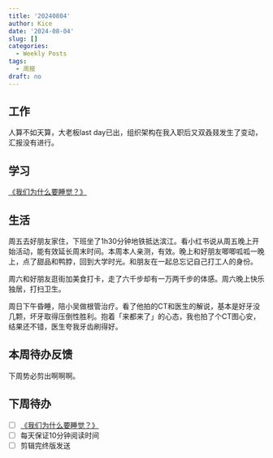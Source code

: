 ```yaml
---
title: '20240804'
author: Kice
date: '2024-08-04'
slug: []
categories:
  - Weekly Posts
tags:
  - 周报
draft: no
---
```


## 工作

人算不如天算，大老板last day已出，组织架构在我入职后又双叒叕发生了变动，汇报没有进行。

## 学习

 [《我们为什么要睡觉？》](https://book.douban.com/subject/35332778/)

## 生活

周五去好朋友家住，下班坐了1h30分钟地铁抵达滨江。看小红书说从周五晚上开始活动，能有效延长周末时间。本周本人亲测，有效。晚上和好朋友唧唧呱呱一晚上，点了甜品和鸭脖，回到大学时光。和朋友在一起总忘记自己打工人的身份。

周六和好朋友逛街加美食打卡，走了六千步却有一万两千步的体感。周六晚上快乐独居，打扫卫生。

周日下午昏睡，陪小吴做根管治疗。看了他拍的CT和医生的解说，基本是好牙没几颗，坏牙取得压倒性胜利。抱着「来都来了」的心态，我也拍了个CT图心安，结果还不错，医生夸我牙齿刷得好。

## 本周待办反馈

下周势必剪出啊啊啊。

## 下周待办

- [ ] [《我们为什么要睡觉？》](https://book.douban.com/subject/35332778/)
- [ ] 每天保证10分钟阅读时间
- [ ] 剪辑完终版发送
